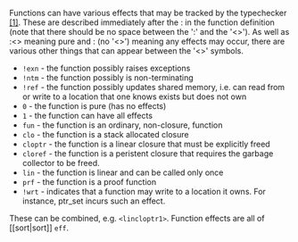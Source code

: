 Functions can have various effects that may be tracked by the typechecker [\[1\]][1].  These are described immediately after the : in the function definition (note that there should be no space between the ':' and the '<>'). As well as :<> meaning pure and : (no '<>') meaning any effects may occur, there are various other things that can appear between the '<>' symbols.

* `!exn` - the function possibly raises exceptions
* `!ntm` - the function possibly is non-terminating
* `!ref` - the function possibly updates shared memory, i.e. can read from or write to a location that one knows exists but does not own
* `0` - the function is pure (has no effects)
* `1` - the function can have all effects
* `fun` - the function is an ordinary, non-closure, function
* `clo` - the function is a stack allocated closure
* `cloptr` - the function is a linear closure that must be explicitly freed
* `cloref` - the function is a peristent closure that requires the garbage collector to be freed. 
* `lin` - the function is linear and can be called only once
* `prf` - the function is a proof function
* `!wrt` - indicates that a function may write to a location it owns. For instance, ptr_set incurs such an effect. 

These can be combined, e.g. `<lincloptr1>`. Function effects are all of [[sort|sort]] `eff`.

[1]: https://groups.google.com/forum/#!searchin/ats-lang-users/function$20effects/ats-lang-users/88CYxwKl0M0/GAvDQQKkzJ8J